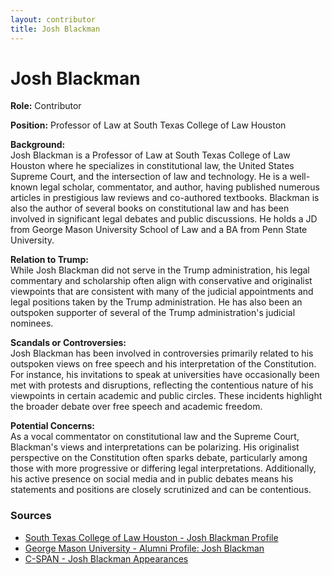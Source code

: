 ```yaml
---
layout: contributor
title: Josh Blackman
---
```


# Josh Blackman

**Role:** Contributor

**Position:** Professor of Law at South Texas College of Law Houston

**Background:**  
Josh Blackman is a Professor of Law at South Texas College of Law Houston where he specializes in constitutional law, the United States Supreme Court, and the intersection of law and technology. He is a well-known legal scholar, commentator, and author, having published numerous articles in prestigious law reviews and co-authored textbooks. Blackman is also the author of several books on constitutional law and has been involved in significant legal debates and public discussions. He holds a JD from George Mason University School of Law and a BA from Penn State University.

**Relation to Trump:**  
While Josh Blackman did not serve in the Trump administration, his legal commentary and scholarship often align with conservative and originalist viewpoints that are consistent with many of the judicial appointments and legal positions taken by the Trump administration. He has also been an outspoken supporter of several of the Trump administration's judicial nominees.

**Scandals or Controversies:**  
Josh Blackman has been involved in controversies primarily related to his outspoken views on free speech and his interpretation of the Constitution. For instance, his invitations to speak at universities have occasionally been met with protests and disruptions, reflecting the contentious nature of his viewpoints in certain academic and public circles. These incidents highlight the broader debate over free speech and academic freedom.

**Potential Concerns:**  
As a vocal commentator on constitutional law and the Supreme Court, Blackman's views and interpretations can be polarizing. His originalist perspective on the Constitution often sparks debate, particularly among those with more progressive or differing legal interpretations. Additionally, his active presence on social media and in public debates means his statements and positions are closely scrutinized and can be contentious.

### Sources
- [South Texas College of Law Houston - Josh Blackman Profile](https://www.stcl.edu/profile/josh-blackman/)
- [George Mason University - Alumni Profile: Josh Blackman](https://libertycenter.gmu.edu/about/board-of-advisors/)
- [C-SPAN - Josh Blackman Appearances](https://www.c-span.org/person/josh-blackman/72299/)
